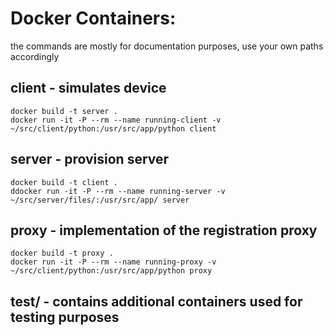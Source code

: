 # Docker Containers:
the commands are mostly for documentation purposes, use your own paths accordingly

## client - simulates device 

    docker build -t server .
    docker run -it -P --rm --name running-client -v ~/src/client/python:/usr/src/app/python client
    
## server - provision server

    docker build -t client .
    ddocker run -it -P --rm --name running-server -v ~/src/server/files/:/usr/src/app/ server
        
## proxy - implementation of the registration proxy
    docker build -t proxy .
    docker run -it -P --rm --name running-proxy -v ~/src/client/python:/usr/src/app/python proxy
    
## test/ - contains additional containers used for testing purposes 
